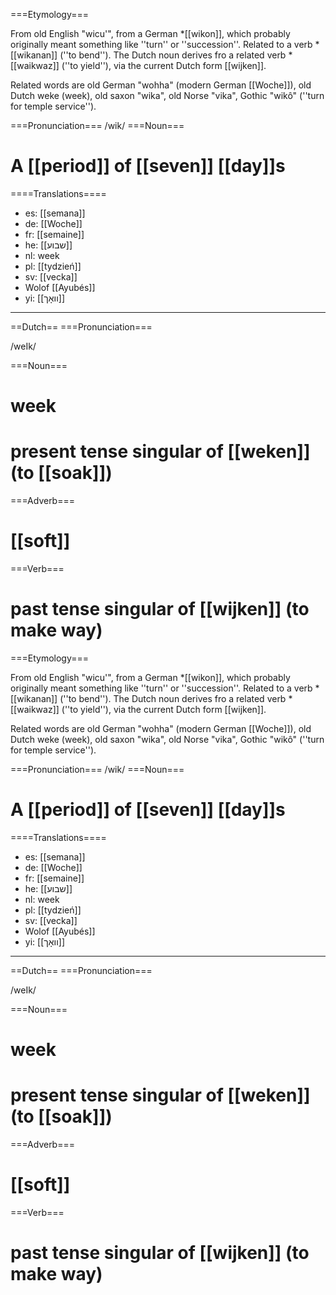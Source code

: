 ===Etymology===

From old English "wicu'", from a German *[[wikon]], which probably originally meant something like ''turn'' or ''succession''. Related to a verb *[[wikanan]] (''to bend''). The Dutch noun derives fro a related verb *[[waikwaz]] (''to yield''), via the current Dutch form [[wijken]].

Related words are old German "wohha" (modern German [[Woche]]), old Dutch weke (week), old saxon "wika", old Norse "vika", Gothic "wik&ocirc;" (''turn for temple service'').

===Pronunciation===
/wik/
===Noun===
# A [[period]] of [[seven]] [[day]]s

====Translations====

* es: [[semana]]
* de: [[Woche]]
* fr: [[semaine]]
* he: [[שבוע]]
* nl: week
* pl: [[tydzień]]
* sv: [[vecka]]
* Wolof [[Ayubés]]
* yi: [[וואָך]]

--------

==Dutch==
===Pronunciation===

/weIk/

===Noun===

# week
# present tense singular of [[weken]] (to [[soak]])

===Adverb===

# [[soft]]

===Verb===

# past tense singular of [[wijken]] (to make way)
===Etymology===

From old English "wicu'", from a German *[[wikon]], which probably originally meant something like ''turn'' or ''succession''. Related to a verb *[[wikanan]] (''to bend''). The Dutch noun derives fro a related verb *[[waikwaz]] (''to yield''), via the current Dutch form [[wijken]].

Related words are old German "wohha" (modern German [[Woche]]), old Dutch weke (week), old saxon "wika", old Norse "vika", Gothic "wik&ocirc;" (''turn for temple service'').

===Pronunciation===
/wik/
===Noun===
# A [[period]] of [[seven]] [[day]]s

====Translations====

* es: [[semana]]
* de: [[Woche]]
* fr: [[semaine]]
* he: [[שבוע]]
* nl: week
* pl: [[tydzień]]
* sv: [[vecka]]
* Wolof [[Ayubés]]
* yi: [[וואָך]]

--------

==Dutch==
===Pronunciation===

/weIk/

===Noun===

# week
# present tense singular of [[weken]] (to [[soak]])

===Adverb===

# [[soft]]

===Verb===

# past tense singular of [[wijken]] (to make way)